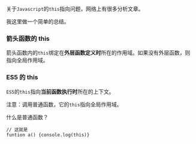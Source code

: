 关于`Javascript`的`this`指向问题，网络上有很多分析文章。

我这里做一个简单的总结。

### 箭头函数的 this
箭头函数内的`this`绑定在**外层函数定义时**所在的作用域。如果没有外层函数，则指向全局作用域。

### ES5 的 this
`ES5`的`this`指向**当前函数执行时**所在的上下文。

注意：调用普通函数，它的`this`指向全局作用域。

什么是普通函数？
````
// 这就是
funtion a() {console.log(this)}
````
